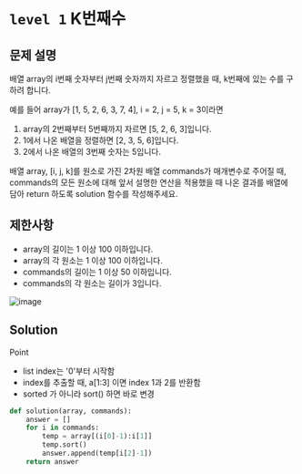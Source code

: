 # `level 1` K번째수

## 문제 설명
배열 array의 i번째 숫자부터 j번째 숫자까지 자르고 정렬했을 때, k번째에 있는 수를 구하려 합니다.

예를 들어 array가 [1, 5, 2, 6, 3, 7, 4], i = 2, j = 5, k = 3이라면

1. array의 2번째부터 5번째까지 자르면 [5, 2, 6, 3]입니다.
2. 1에서 나온 배열을 정렬하면 [2, 3, 5, 6]입니다.
3. 2에서 나온 배열의 3번째 숫자는 5입니다.

배열 array, [i, j, k]를 원소로 가진 2차원 배열 commands가 매개변수로 주어질 때, commands의 모든 원소에 대해 앞서 설명한 연산을 적용했을 때 나온 결과를 배열에 담아 return 하도록 solution 함수를 작성해주세요.


## 제한사항
- array의 길이는 1 이상 100 이하입니다.
- array의 각 원소는 1 이상 100 이하입니다.
- commands의 길이는 1 이상 50 이하입니다.
- commands의 각 원소는 길이가 3입니다.

![image](https://user-images.githubusercontent.com/122213470/229159270-3b6f6921-33a3-46f5-8a55-8a9316d2c4cd.png)

## Solution

Point
- list index는 '0'부터 시작함
- index를 추출할 때, a[1:3] 이면 index 1과 2를 반환함
- sorted 가 아니라 sort() 하면 바로 변경

```python
def solution(array, commands):
    answer = []
    for i in commands:
        temp = array[(i[0]-1):i[1]]
        temp.sort()
        answer.append(temp[i[2]-1])
    return answer
```


